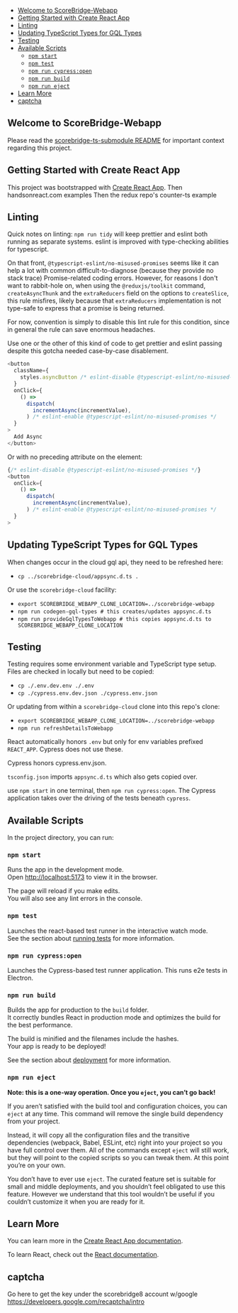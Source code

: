 <!-- TOC start (generated with https://github.com/derlin/bitdowntoc) -->

- [Welcome to ScoreBridge-Webapp](#welcome-to-scorebridge-webapp)
- [Getting Started with Create React App](#getting-started-with-create-react-app)
- [Linting](#linting)
- [Updating TypeScript Types for GQL Types](#updating-typescript-types-for-gql-types)
- [Testing](#testing)
- [Available Scripts](#available-scripts)
  - [`npm start`](#npm-start)
  - [`npm test`](#npm-test)
  - [`npm run cypress:open`](#npm-run-cypressopen)
  - [`npm run build`](#npm-run-build)
  - [`npm run eject`](#npm-run-eject)
- [Learn More](#learn-more)
- [captcha](#captcha)

<!-- TOC end -->

## Welcome to ScoreBridge-Webapp

Please read the [scorebridge-ts-submodule README](https://github.com/timheilman/scorebridge-ts-submodule/blob/main/README.md) for important context regarding this project.

## Getting Started with Create React App

This project was bootstrapped with [Create React App](https://github.com/facebook/create-react-app).
Then handsonreact.com examples
Then the redux repo's counter-ts example

## Linting

Quick notes on linting: `npm run tidy` will keep prettier and eslint both running as separate systems.
eslint is improved with type-checking abilities for typescript.

On that front, `@typescript-eslint/no-misused-promises` seems like it can
help a lot with common difficult-to-diagnose (because they provide no stack
trace) Promise-related coding errors. However, for reasons I don't want to
rabbit-hole on, when using the `@reduxjs/toolkit` command, `createAsyncThunk`
and the `extraReducers` field on the options to `createSlice`, this rule
misfires, likely because that `extraReducers` implementation is not type-safe
to express that a promise is being returned.

For now, convention is simply to disable this lint rule for this condition,
since in general the rule can save enormous headaches.

Use one or the other of this kind of code to get prettier and eslint passing
despite this gotcha needed case-by-case disablement.

```typescript jsx
<button
  className={
    styles.asyncButton /* eslint-disable @typescript-eslint/no-misused-promises */
  }
  onClick={
    () =>
      dispatch(
        incrementAsync(incrementValue),
      ) /* eslint-enable @typescript-eslint/no-misused-promises */
  }
>
  Add Async
</button>
```

Or with no preceding attribute on the element:

```typescript jsx
{/* eslint-disable @typescript-eslint/no-misused-promises */}
<button
  onClick={
    () =>
      dispatch(
        incrementAsync(incrementValue),
      ) /* eslint-enable @typescript-eslint/no-misused-promises */
  }
>
```

## Updating TypeScript Types for GQL Types

When changes occur in the cloud gql api, they need to be refreshed here:

- `cp ../scorebridge-cloud/appsync.d.ts .`

Or use the `scorebridge-cloud` facility:

- `export SCOREBRIDGE_WEBAPP_CLONE_LOCATION=../scorebridge-webapp`
- `npm run codegen-gql-types # this creates/updates appsync.d.ts`
- `npm run provideGqlTypesToWebapp # this copies appsync.d.ts to SCOREBRIDGE_WEBAPP_CLONE_LOCATION`

## Testing

Testing requires some environment variable and TypeScript type setup. Files are checked in locally but need to
be copied:

- `cp ./.env.dev.env ./.env`
- `cp ./cypress.env.dev.json ./cypress.env.json`

Or updating from within a `scorebridge-cloud` clone into this repo's clone:

- `export SCOREBRIDGE_WEBAPP_CLONE_LOCATION=../scorebridge-webapp`
- `npm run refreshDetailsToWebapp`

React automatically honors `.env` but only for env variables prefixed `REACT_APP`. Cypress does not use these.

Cypress honors cypress.env.json.

`tsconfig.json` imports `appsync.d.ts` which also gets copied over.

use `npm start` in one terminal, then `npm run cypress:open`. The Cypress application takes over the driving of the tests beneath
`cypress`.

## Available Scripts

In the project directory, you can run:

### `npm start`

Runs the app in the development mode.\
Open [http://localhost:5173](http://localhost:5173) to view it in the browser.

The page will reload if you make edits.\
You will also see any lint errors in the console.

### `npm test`

Launches the react-based test runner in the interactive watch mode.\
See the section about [running tests](https://facebook.github.io/create-react-app/docs/running-tests) for more information.

### `npm run cypress:open`

Launches the Cypress-based test runner application. This
runs e2e tests in Electron.

### `npm run build`

Builds the app for production to the `build` folder.\
It correctly bundles React in production mode and optimizes the build for the best performance.

The build is minified and the filenames include the hashes.\
Your app is ready to be deployed!

See the section about [deployment](https://facebook.github.io/create-react-app/docs/deployment) for more information.

### `npm run eject`

**Note: this is a one-way operation. Once you `eject`, you can’t go back!**

If you aren’t satisfied with the build tool and configuration choices, you can `eject` at any time. This command will remove the single build dependency from your project.

Instead, it will copy all the configuration files and the transitive dependencies (webpack, Babel, ESLint, etc) right into your project so you have full control over them. All of the commands except `eject` will still work, but they will point to the copied scripts so you can tweak them. At this point you’re on your own.

You don’t have to ever use `eject`. The curated feature set is suitable for small and middle deployments, and you shouldn’t feel obligated to use this feature. However we understand that this tool wouldn’t be useful if you couldn’t customize it when you are ready for it.

## Learn More

You can learn more in the [Create React App documentation](https://facebook.github.io/create-react-app/docs/getting-started).

To learn React, check out the [React documentation](https://reactjs.org/).

## captcha

Go here to get the key under the scorebridge8 account w/google
https://developers.google.com/recaptcha/intro
